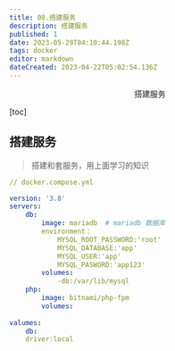 ```yaml
---
title: 08.搭建服务
description: 搭建服务
published: 1
date: 2023-05-29T04:10:44.198Z
tags: docker
editor: markdown
dateCreated: 2023-04-22T05:02:54.136Z
---
```


<center>搭建服务</center>



[toc]





## 搭建服务

> 搭建和套服务，用上面学习的知识

```yaml
// docker.compose.yml

version: '3.8'
servers: 
	db: 
		image: mariadb  # mariadb 数据库
		environment： 
			MYSQL_ROOT_PASSWORD:'root'
			MYSQL_DATABASE:'app'
			MYSQL_USER:'app'
			MYSQL_PASWORD:'app123'
		volumes:
			-db:/var/lib/mysql
	php: 
		image: bitnami/php-fpm
		volumes:
			
valumes:
	db:
	driver:local
```

